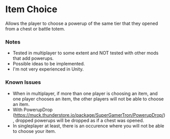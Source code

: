 # Item Choice

Allows the player to choose a powerup of the same tier that they opened from a chest or battle totem.




### Notes

- Tested in multiplayer to some extent and NOT tested with other mods that add powerups.
- Possible ideas to be implemented.
- I'm not very experienced in Unity.

### Known Issues
- When in multiplayer, if more than one player is choosing an item, and one player chooses an item, the other players will not be able to choose an item.
- With PowerupDrop (https://muck.thunderstore.io/package/SuperGamerTron/PowerupDrop/), dropped powerups will be dropped as if a chest was opened.
- In singleplayer at least, there is an occurence where you will not be able to choose your item.
